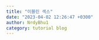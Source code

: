 ```yaml
---
title: "이블린 섹스"
date: "2023-04-02 12:26:47 +0300"
author: NrdyBhu1
category: tutorial blog
---
```

